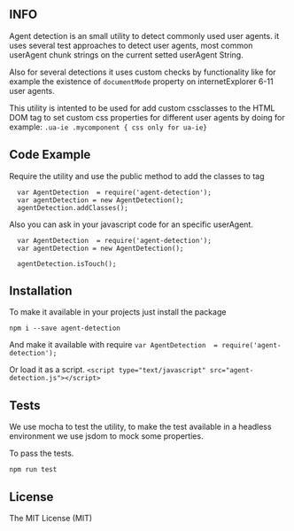 ## INFO ##

Agent detection is an small utility to detect commonly used user agents.
it uses several test approaches to detect user agents, most common userAgent
chunk strings on the current setted userAgent String.

Also for several detections it uses custom checks by functionality like for example
the existence of `documentMode` property on internetExplorer 6-11 user agents.

This utility is intented to be used for add custom cssclasses to the HTML DOM tag <html>
to set custom css properties for different user agents by doing
for example: ```.ua-ie .mycomponent { css only for ua-ie} ```


## Code Example

Require the utility and use the public method to add the classes to <html> tag

```
  var AgentDetection  = require('agent-detection');
  var agentDetection = new AgentDetection();
  agentDetection.addClasses();
```

Also you can ask in your javascript code for an specific userAgent.
```
  var AgentDetection  = require('agent-detection');
  var agentDetection = new AgentDetection();

  agentDetection.isTouch();
```


## Installation

To make it available in your projects just install the package

`npm i --save agent-detection`

And make it available with require
`var AgentDetection  = require('agent-detection');`

Or load it as a script.
`<script type="text/javascript" src="agent-detection.js"></script>`


## Tests

We use mocha to test the utility, to make the test available in a
headless environment we use jsdom to mock some properties.

To pass the tests.

`npm run test`


## License

The MIT License (MIT)
